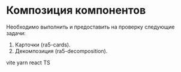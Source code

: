 Композиция компонентов
===

Необходимо выполнить и предоставить на проверку следующие задачи:

1. Карточки (ra5-cards).
2. Декомпозиция (ra5-decomposition).

vite yarn react TS
